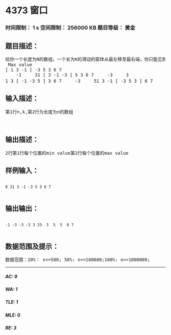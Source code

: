 # 4373 窗口   
### 时间限制： 1 s     空间限制： 256000 KB     题目等级： 黄金  
## 题目描述：  

<pre>
给你一个长度为N的数组，一个长为K的滑动的窗体从最左移至最右端，你只能见到窗口的K个数，每次窗体向右移动一位，如下表：Window positionMin value  
 Max value  
[ 1 3 -1 ] -3 5 3 6 7   
    -1     31 [ 3 -1 -3 ] 5 3 6 7     -3     3  
1 3 [ -1 -3 5 ] 3 6 7     -3     51 3 -1 [ -3 5 3 ] 6 7     -3     51 3 -1 -3 [ 5 3 6 ] 7    3     61 3 -1 -3 5 [ 3 6 7 ]    3     7你的任务是找出窗口在各位置时的max value, min value.
</pre>
  
  
## 输入描述：  

<pre>
第1行n,k,第2行为长度为n的数组  
  

</pre>
  
  
## 输出描述：  

<pre>
2行第1行每个位置的min value第2行每个位置的max value
</pre>
  
  
## 样例输入：  

<pre><code>
8 31 3 -1 -3 5 3 6 7  

</code></pre>
  
  
## 输出输出：  

<pre><code>
-1 -3 -3 -3 3 33  3  5  5  6 7  

</code></pre>
  
  
## 数据范围及提示：  

<pre>
数据范围：20%： n<=500; 50%: n<=100000;100%: n<=1000000;
</pre>
  
  
***  

##### AC: 9  
##### WA: 1  
##### TLE: 1  
##### MLE: 0  
##### RE: 3  
